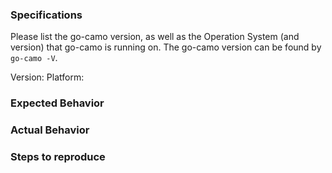 ### Specifications

Please list the go-camo version, as well as the Operation System (and version)
that go-camo is running on. The go-camo version can be found by `go-camo -V`.

Version:
Platform:

### Expected Behavior

### Actual Behavior

### Steps to reproduce
